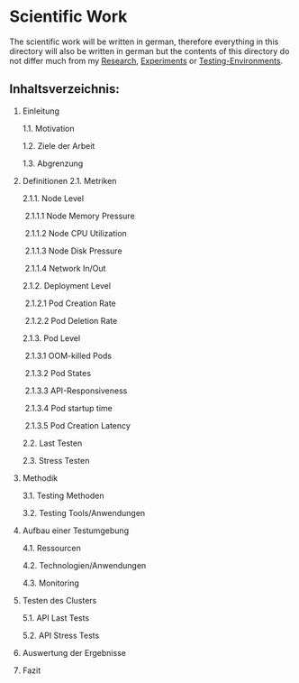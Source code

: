 # Scientific Work

The scientific work will be written in german, therefore everything in this directory will also be written in german but the contents of this directory do not differ much from my [Research](..\Research),  [Experiments](..\Experiments)  or [Testing-Environments](..\Testing-Environment).



## Inhaltsverzeichnis:



1. Einleitung

   1.1. Motivation 

   1.2. Ziele der Arbeit

   1.3. Abgrenzung

2. Definitionen
   2.1. Metriken
   
      2.1.1. Node Level
   
   ​			2.1.1.1 Node Memory Pressure
   
   ​			2.1.1.2 Node CPU Utilization
   
   ​			2.1.1.3 Node Disk Pressure
   
   ​			2.1.1.4 Network In/Out
   
      2.1.2. Deployment Level
   
   ​			2.1.2.1 Pod Creation Rate
   
   ​			2.1.2.2 Pod Deletion Rate
   
      2.1.3. Pod Level
   
   ​			2.1.3.1 OOM-killed Pods
   
   ​			2.1.3.2 Pod States
   
   ​			2.1.3.3 API-Responsiveness
   
   ​			2.1.3.4 Pod startup time
   
   ​			2.1.3.5 Pod Creation Latency
   
   2.2. Last Testen
   
   2.3. Stress Testen
   
3. Methodik

   3.1. Testing Methoden

   3.2. Testing Tools/Anwendungen

4. Aufbau einer Testumgebung

   4.1. Ressourcen

   4.2. Technologien/Anwendungen

   4.3. Monitoring

5. Testen des Clusters

   5.1. API Last Tests

   5.2. API Stress Tests

6. Auswertung der Ergebnisse

7. Fazit
